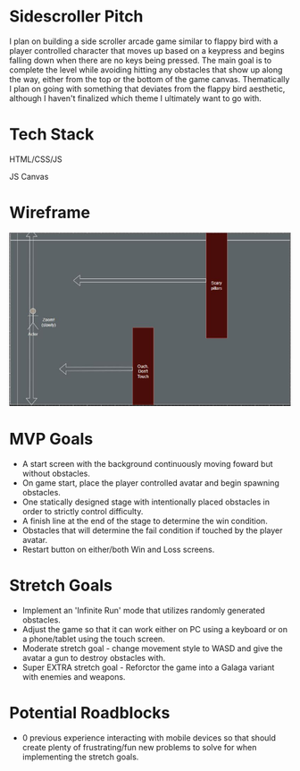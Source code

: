 # Sidescroller Pitch
I plan on building a side scroller arcade game similar to flappy bird with a player controlled character that moves up based on a keypress and begins falling down when there are no keys being pressed. The main goal is to complete the level while avoiding hitting any obstacles that show up along the way, either from the top or the bottom of the game canvas. Thematically I plan on going with something that deviates from the flappy bird aesthetic, although I haven't finalized which theme I ultimately want to go with.

# Tech Stack
HTML/CSS/JS

JS Canvas

# Wireframe
![Game Wireframe](./assets/project1wireframe.jpg "Game Wireframe")

# MVP Goals
* A start screen with the background continuously moving foward but without obstacles.
* On game start, place the player controlled avatar and begin spawning obstacles.
* One statically designed stage with intentionally placed obstacles in order to strictly control difficulty.
* A finish line at the end of the stage to determine the win condition.
* Obstacles that will determine the fail condition if touched by the player avatar.
* Restart button on either/both Win and Loss screens.

# Stretch Goals
* Implement an 'Infinite Run' mode that utilizes randomly generated obstacles.
* Adjust the game so that it can work either on PC using a keyboard or on a phone/tablet using the touch screen.
* Moderate stretch goal - change movement style to WASD and give the avatar a gun to destroy obstacles with.
* Super EXTRA stretch goal - Reforctor the game into a Galaga variant with enemies and weapons.

# Potential Roadblocks
* 0 previous experience interacting with mobile devices so that should create plenty of frustrating/fun new problems to solve for when implementing the stretch goals.